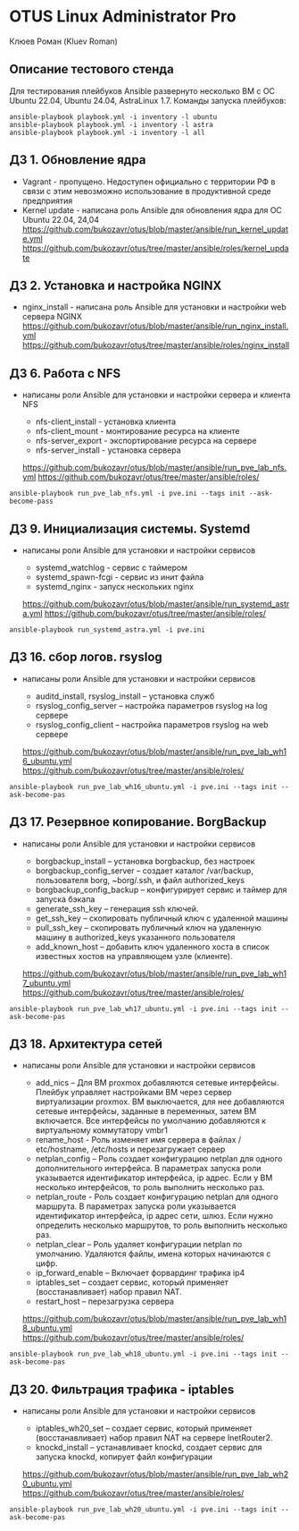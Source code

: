 # OTUS Linux Administrator Pro

Клюев Роман (Kluev Roman)

## Описание тестового стенда

Для тестирования плейбуков Ansible развернуто несколько ВМ с ОС Ubuntu 22.04, Ubuntu 24.04, AstraLinux 1.7.
Команды запуска плейбуков:

```
ansible-playbook playbook.yml -i inventory -l ubuntu
ansible-playbook playbook.yml -i inventory -l astra
ansible-playbook playbook.yml -i inventory -l all
```

## ДЗ 1. Обновление ядра

- Vagrant - пропущено. Недоступен официально с территории РФ в связи с этим невозможно использование в продуктивной среде предприятия
- Kernel update - написана роль Ansible для обновления ядра для ОС Ubuntu 22.04, 24,04
  https://github.com/bukozavr/otus/blob/master/ansible/run_kernel_update.yml
  https://github.com/bukozavr/otus/tree/master/ansible/roles/kernel_update

## ДЗ 2. Установка и настройка NGINX

- nginx_install - написана роль Ansible для установки и настройки web сервера NGINX
  https://github.com/bukozavr/otus/blob/master/ansible/run_nginx_install.yml
  https://github.com/bukozavr/otus/tree/master/ansible/roles/nginx_install

## ДЗ 6. Работа с NFS

- написаны роли Ansible для установки и настройки сервера и клиента NFS
  * nfs-client_install - установка клиента
  * nfs-client_mount - монтирование ресурса на клиенте
  * nfs-server_export - экспортирование ресурса на сервере
  * nfs-server_install - установка сервера

  https://github.com/bukozavr/otus/blob/master/ansible/run_pve_lab_nfs.yml
  https://github.com/bukozavr/otus/tree/master/ansible/roles/

```
ansible-playbook run_pve_lab_nfs.yml -i pve.ini --tags init --ask-become-pass
```

## ДЗ 9. Инициализация системы. Systemd

- написаны роли Ansible для установки и настройки сервисов
  * systemd_watchlog - сервис с таймером
  * systemd_spawn-fcgi - сервис из инит файла
  * systemd_nginx - запуск нескольких nginx
  
  https://github.com/bukozavr/otus/blob/master/ansible/run_systemd_astra.yml
  https://github.com/bukozavr/otus/tree/master/ansible/roles/

```
ansible-playbook run_systemd_astra.yml -i pve.ini
```

## ДЗ 16. сбор логов. rsyslog

- написаны роли Ansible для установки и настройки сервисов
  * auditd_install, rsyslog_install – установка служб
  * rsyslog_config_server – настройка параметров rsyslog на log сервере
  * rsyslog_config_client – настройка параметров rsyslog на web сервере


  https://github.com/bukozavr/otus/blob/master/ansible/run_pve_lab_wh16_ubuntu.yml
  https://github.com/bukozavr/otus/tree/master/ansible/roles/

```
ansible-playbook run_pve_lab_wh16_ubuntu.yml -i pve.ini --tags init --ask-become-pas
```

## ДЗ 17. Резервное копирование. BorgBackup

- написаны роли Ansible для установки и настройки сервисов
  * borgbackup_install – установка borgbackup, без настроек
  * borgbackup_config_server – создает каталог /var/backup, пользователя borg, ~borg/.ssh, и файл authorized_keys
  * borgbackup_config_backup – конфигурирует сервис и таймер для запуска бэкапа
  * generate_ssh_key – генерация ssh ключей. 
  * get_ssh_key – скопировать публичный ключ с удаленной машины
  * pull_ssh_key – скопировать публичный ключ на удаленную машину в authorized_keys указанного пользователя
  * add_known_host – добавить ключ удаленного хоста в список известных хостов на управляющем узле (клиенте).



  https://github.com/bukozavr/otus/blob/master/ansible/run_pve_lab_wh17_ubuntu.yml
  https://github.com/bukozavr/otus/tree/master/ansible/roles/

```
ansible-playbook run_pve_lab_wh17_ubuntu.yml -i pve.ini --tags init --ask-become-pas
```

## ДЗ 18. Архитектура сетей

- написаны роли Ansible для установки и настройки сервисов
  * add_nics – Для ВМ proxmox добавляются сетевые интерфейсы. Плейбук управляет настройками ВМ через сервер виртуализации proxmox. ВМ выключается, для нее добавляются сетевые интерфейсы, заданные в переменных, затем ВМ включается. Все интерфейсы по умолчанию добавляются к виртуальному коммутатору vmbr1
  * rename_host -  Роль изменяет имя сервера в файлах / etc/hostname, /etc/hosts и перезагружает сервер
  * netplan_config – Роль создает конфигурацию netplan для одного дополнительного интерфейса. В параметрах запуска роли указывается идентификатор интерфейса, ip адрес. Если у ВМ несколько интерфейсов, то роль выполнить несколько раз.
  * netplan_route - Роль создает конфигурацию netplan для одного маршрута. В параметрах запуска роли указывается идентификатор интерфейса, ip адрес сети, шлюз. Если нужно определить несколько маршрутов, то роль выполнить несколько раз.
  * netplan_clear – Роль удаляет конфигурации netplan по умолчанию. Удаляются файлы, имена которых начинаются с цифр.
  * ip_forward_enable – Включает форвардинг трафика ip4
  * iptables_set – создает сервис, который применяет (восстанавливает) набор правил NAT.
  * restart_host – перезагрузка сервера



  https://github.com/bukozavr/otus/blob/master/ansible/run_pve_lab_wh18_ubuntu.yml
  https://github.com/bukozavr/otus/tree/master/ansible/roles/

```
ansible-playbook run_pve_lab_wh18_ubuntu.yml -i pve.ini --tags init --ask-become-pas
```

## ДЗ 20. Фильтрация трафика - iptables

- написаны роли Ansible для установки и настройки сервисов
  * iptables_wh20_set – создает сервис, который применяет (восстанавливает) набор правил NAT на сервере InetRouter2.
  * knockd_install – устанавливает knockd, создает сервис для запуска knockd, копирует файл конфигурации

  https://github.com/bukozavr/otus/blob/master/ansible/run_pve_lab_wh20_ubuntu.yml
  https://github.com/bukozavr/otus/tree/master/ansible/roles/

```
ansible-playbook run_pve_lab_wh20_ubuntu.yml -i pve.ini --tags init --ask-become-pas
```
